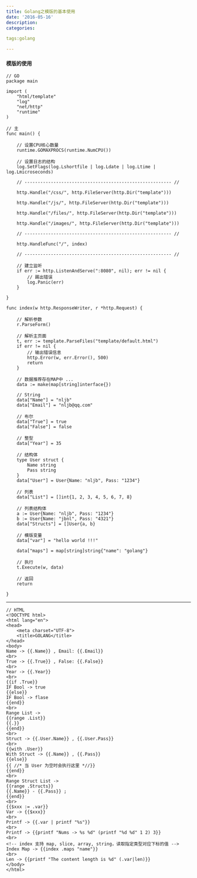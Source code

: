 ```yaml
---
title: Golang之模版的基本使用
date: '2016-05-16'
description:
categories:

tags:golang

---
```


>

#### 模版的使用

>

	// GO
    package main

    import (
        "html/template"
        "log"
        "net/http"
        "runtime"
    )

    // 主
    func main() {

        // 设置CPU核心数量
        runtime.GOMAXPROCS(runtime.NumCPU())

        // 设置日志的结构
        log.SetFlags(log.Lshortfile | log.Ldate | log.Ltime | log.Lmicroseconds)

        // -------------------------------------------------------- //

        http.Handle("/css/", http.FileServer(http.Dir("template")))

        http.Handle("/js/", http.FileServer(http.Dir("template")))

        http.Handle("/files/", http.FileServer(http.Dir("template")))

        http.Handle("/images/", http.FileServer(http.Dir("template")))

        // -------------------------------------------------------- //

        http.HandleFunc("/", index)

        // -------------------------------------------------------- //

        // 建立监听
        if err := http.ListenAndServe(":8080", nil); err != nil {
            // 踢出错误
            log.Panic(err)
        }

    }

    func index(w http.ResponseWriter, r *http.Request) {

        // 解析参数
        r.ParseForm()

        // 解析主页面
        t, err := template.ParseFiles("template/default.html")
        if err != nil {
            // 输出错误信息
            http.Error(w, err.Error(), 500)
            return
        }

        // 数据推荐存在MAP中 ...
        data := make(map[string]interface{})

        // String
        data["Name"] = "nljb"
        data["Email"] = "nljb@qq.com"

        // 布尔
        data["True"] = true
        data["False"] = false

        // 整型
        data["Year"] = 35

        // 结构体
        type User struct {
            Name string
            Pass string
        }
        data["User"] = User{Name: "nljb", Pass: "1234"}

        // 列表
        data["List"] = []int{1, 2, 3, 4, 5, 6, 7, 8}

        // 列表结构体
        a := User{Name: "nljb", Pass: "1234"}
        b := User{Name: "jbnl", Pass: "4321"}
        data["Structs"] = []User{a, b}

        // 模版变量
        data["var"] = "hello world !!!"

        data["maps"] = map[string]string{"name": "golang"}

        // 执行
        t.Execute(w, data)

        // 返回
        return

	}

>

---

>

	// HTML
    <!DOCTYPE html>
    <html lang="en">
    <head>
        <meta charset="UTF-8">
        <title>GOLANG</title>
    </head>
    <body>
    Name -> {{.Name}} , Email: {{.Email}}
    <br>
    True -> {{.True}} , False: {{.False}}
    <br>
    Year -> {{.Year}}
    <br>
    {{if .True}}
    IF Bool -> true
    {{else}}
    IF Bool -> flase
    {{end}}
    <br>
    Range List ->
    {{range .List}}
    {{.}}
    {{end}}
    <br>
    Struct -> {{.User.Name}} , {{.User.Pass}}
    <br>
    {{with .User}}
    With Struct -> {{.Name}} , {{.Pass}}
    {{else}}
    {{ //* 当 User 为空时会执行这里 *//}}
    {{end}}
    <br>
    Range Struct List ->
    {{range .Structs}}
    {{.Name}} - {{.Pass}} ;
    {{end}}
    <br>
    {{$xxx := .var}}
    Var -> {{$xxx}}
    <br>
    Printf -> {{.var | printf "%s"}}
    <br>
    Printf -> {{printf "Nums -> %s %d" (printf "%d %d" 1 2) 3}}
    <br>
    <!-- index 支持 map, slice, array, string，读取指定类型对应下标的值 -->
    Index Map -> {{index .maps "name"}}
    <br>
    Len -> {{printf "The content length is %d" (.var|len)}}
    </body>
    </html>

>

